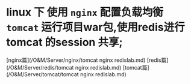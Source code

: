 # linux 下 使用 `nginx` 配置负载均衡 `tomcat` 运行项目war包,使用redis进行tomcat 的session 共享;
[nginx篇](/O&M/Server/nginx/tomcat nginx redislab.md)
[redis篇](/O&M/Server/redis/tomcat nginx redislab.md)
[tomcat篇](/O&M/Server/tomcat/tomcat nginx redislab.md)
